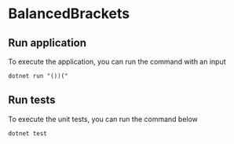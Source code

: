 # BalancedBrackets

## Run application

To execute the application, you can run the command with an input

```
dotnet run "())("
```

## Run tests

To execute the unit tests, you can run the command below

```
dotnet test
```
